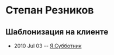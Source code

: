 # Степан Резников

## Шаблонизация на клиенте
- 2010 Jul 03 -- [Я.Субботник](https://events.yandex.ru/lib/talks/924/)    
